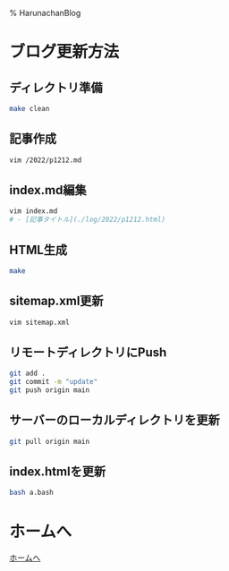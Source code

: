% HarunachanBlog

# ブログ更新方法

## ディレクトリ準備

```sh
make clean
```

## 記事作成

```sh
vim /2022/p1212.md
```

## index.md編集

```sh
vim index.md
# - [記事タイトル](./log/2022/p1212.html)
```

## HTML生成

```sh
make
```

## sitemap.xml更新

```sh
vim sitemap.xml
```

## リモートディレクトリにPush

```sh
git add .
git commit -m "update"
git push origin main
```

## サーバーのローカルディレクトリを更新

```sh
git pull origin main
```

## index.htmlを更新

```sh
bash a.bash
```

# ホームへ

[ホームへ](https://harunachan.com/)

